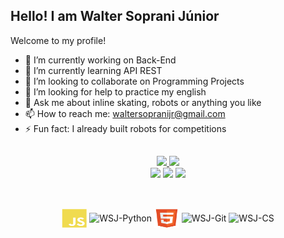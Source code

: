 ## Hello! I am Walter Soprani Júnior
Welcome to my profile!

- 🔭 I’m currently working on Back-End
- 🌱 I’m currently learning API REST
- 👯 I’m looking to collaborate on Programming Projects
- 🤔 I’m looking for help to practice my english
- 💬 Ask me about inline skating, robots or anything you like
- 📫 How to reach me: waltersopranijr@gmail.com
- ⚡ Fun fact: I already built robots for competitions

##

<div align="center">
  <a href="https://github.com/WalterSopraniJr">
  <img height="180em" src="https://github-readme-stats.vercel.app/api?username=WalterSopraniJr&show_icons=true&theme=maroongold&include_all_commits=true&count_private=true"/>
  <img height="180em" src="https://github-readme-stats.vercel.app/api/top-langs/?username=WalterSopraniJr&layout=compact&langs_count=7&theme=maroongold"/>
</div>
  
 
<div align="center">
  <a href="https://www.instagram.com/_walterjunior/" target="_blank"><img src="https://img.shields.io/badge/-Instagram-%23E4405F?style=for-the-badge&logo=instagram&logoColor=white" target="_blank"></a>
  <a href = "mailto:waltersopranijr@gmail.com"><img src="https://img.shields.io/badge/-Gmail-%23333?style=for-the-badge&logo=gmail&logoColor=white" target="_blank"></a>
  <a href="https://www.linkedin.com/in/walter-soprani-junior/" target="_blank"><img src="https://img.shields.io/badge/-LinkedIn-%230077B5?style=for-the-badge&logo=linkedin&logoColor=white" target="_blank"></a> 
 
</div>
  
  ##
  
  <div align="center">
    
  <div style="display: inline_block"><br>
  <img align="center" alt="WSJ-Js" height="30" width="40" src="https://raw.githubusercontent.com/devicons/devicon/master/icons/javascript/javascript-plain.svg">
  <img align="center" alt="WSJ-Python" height="30" width="40" src="https://cdn.jsdelivr.net/gh/devicons/devicon/icons/python/python-original.svg" />
  <img align="center" alt="WSJ-HTML" height="30" width="40" src="https://raw.githubusercontent.com/devicons/devicon/master/icons/html5/html5-original.svg">
  <img align="center" alt="WSJ-Git" height="30" width="40" src="https://cdn.jsdelivr.net/gh/devicons/devicon/icons/git/git-original.svg" />
  <img align="center" alt="WSJ-CS" height="30" width="40" src="https://cdn.jsdelivr.net/gh/devicons/devicon@v2.15.1/devicon.min.css" />
  
 

</div>
    

